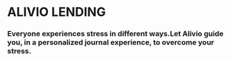 # ALIVIO LENDING

### Everyone experiences stress in different ways.Let Alivio guide you, in a personalized journal experience, to overcome your stress.
